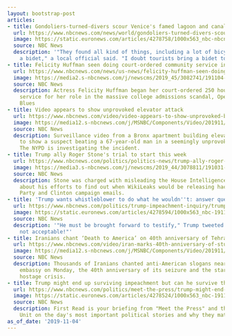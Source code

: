 ```yaml
---
layout: bootstrap-post
articles:
- title: Gondoliers-turned-divers scour Venice's famed lagoon and canals for trash
  url: https://www.nbcnews.com/news/world/gondoliers-turned-divers-scour-famed-lagoon-canals-trash-n1075941
  image: https://static.euronews.com/articles/4278758/1000x563_nbc-nbcnews_default.jpg
  source: NBC News
  description: '"They found all kind of things, including a lot of bicycles and even
    a bidet," a local official said. "I doubt tourists bring a bidet to Venice."'
- title: Felicity Huffman seen doing court-ordered community service in Los Angeles
  url: https://www.nbcnews.com/news/us-news/felicity-huffman-seen-doing-court-ordered-community-service-los-angeles-n1075951
  image: https://media2.s-nbcnews.com/j/newscms/2019_45/3082741/191104-felicity-huffman-one_time_use_only-mn-0900_5a9c25eade577c92e859d0dd8205df37.nbcnews-fp-1200-630.jpg
  source: NBC News
  description: Actress Felicity Huffman began her court-ordered 250 hours of community
    service for her role in the massive college admissions scandal, Operation Varsity
    Blues
- title: Video appears to show unprovoked elevator attack
  url: https://www.nbcnews.com/video/video-appears-to-show-unprovoked-bronx-elevator-attack-72767557552
  image: https://media12.s-nbcnews.com/j/MSNBC/Components/Video/201911/3240-19_Assault_48_Pct_11-01-19_VIDEO.nbcnews-fp-1200-630.jpg
  source: NBC News
  description: Surveillance video from a Bronx apartment building elevator appears
    to show a suspect beating a 67-year-old man in a seemingly unprovoked attack.
    The NYPD is investigating the incident.
- title: Trump ally Roger Stone's trial to start this week
  url: https://www.nbcnews.com/politics/politics-news/trump-ally-roger-stone-s-trial-start-week-n1075131
  image: https://media3.s-nbcnews.com/j/newscms/2019_44/3078811/191031-roger-stone-cs-424p_d6f65da15e1e9c9adb3ab70627c4bfcd.nbcnews-fp-1200-630.jpg
  source: NBC News
  description: Stone was charged with misleading the House Intelligence Committee
    about his efforts to find out when WikiLeaks would be releasing hacked Democratic
    Party and Clinton campaign emails.
- title: 'Trump wants whistleblower to do what he wouldn''t: answer questions in person'
  url: https://www.nbcnews.com/politics/trump-impeachment-inquiry/trump-who-gave-written-answers-mueller-decries-written-answers-whistleblower-n1075981
  image: https://static.euronews.com/articles/4278594/1000x563_nbc-191104-donald-trump-cs-812a_9685e7a248f89870ce0490d144b8935f.jpg
  source: NBC News
  description: '"He must be brought forward to testify," Trump tweeted. "Written answers
    not acceptable!"'
- title: Iranians chant ‘Death to America’ on 40th anniversary of Tehran embassy seizure
  url: https://www.nbcnews.com/video/iran-marks-40th-anniversary-of-student-seizure-of-u-s-embassy-in-tehran-72764997816
  image: https://media12.s-nbcnews.com/j/MSNBC/Components/Video/201911/Iran_64089-jpg-065e3.nbcnews-fp-1200-630.jpg
  source: NBC News
  description: Thousands of Iranians chanted anti-American slogans near the old U.S.
    embassy on Monday, the 40th anniversary of its seizure and the start of the 444-day
    hostage crisis.
- title: Trump might end up surviving impeachment but can he survive the 2020 election?
  url: https://www.nbcnews.com/politics/meet-the-press/trump-might-end-surviving-impeachment-can-he-survive-2020-election-n1075976
  image: https://static.euronews.com/articles/4278524/1000x563_nbc-191104-donald-trump-mn-0745_63053619986fbac80353305b563dfda0.jpg
  source: NBC News
  description: First Read is your briefing from "Meet the Press" and the NBC Political
    Unit on the day's most important political stories and why they matter.
as_of_date: '2019-11-04'
---
```


